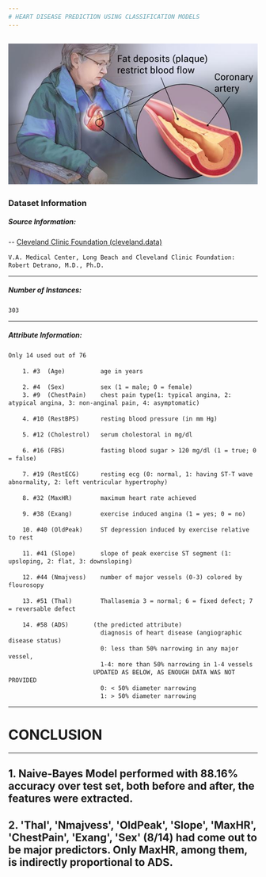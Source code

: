 ```yaml
---
# HEART DISEASE PREDICTION USING CLASSIFICATION MODELS
---
```


![Coronary Heart Disease](headimg.jpeg)
---

### Dataset Information

##### Source Information:
   -- [Cleveland Clinic Foundation (cleveland.data)](https://archive.ics.uci.edu/ml/machine-learning-databases/heart-disease/)

    V.A. Medical Center, Long Beach and Cleveland Clinic Foundation: Robert Detrano, M.D., Ph.D.
---
##### Number of Instances: 
    303
---    
##### Attribute Information:
    Only 14 used out of 76
    
        1. #3  (Age)          age in years  
        
        2. #4  (Sex)          sex (1 = male; 0 = female)
        3. #9  (ChestPain)    chest pain type(1: typical angina, 2: atypical angina, 3: non-anginal pain, 4: asymptomatic)
        
        4. #10 (RestBPS)      resting blood pressure (in mm Hg)
        
        5. #12 (Cholestrol)   serum cholestoral in mg/dl
        
        6. #16 (FBS)          fasting blood sugar > 120 mg/dl (1 = true; 0 = false)
        
        7. #19 (RestECG)      resting ecg (0: normal, 1: having ST-T wave abnormality, 2: left ventricular hypertrophy)
        
        8. #32 (MaxHR)        maximum heart rate achieved
        
        9. #38 (Exang)        exercise induced angina (1 = yes; 0 = no)
        
        10. #40 (OldPeak)     ST depression induced by exercise relative to rest
        
        11. #41 (Slope)       slope of peak exercise ST segment (1: upsloping, 2: flat, 3: downsloping)
        
        12. #44 (Nmajvess)    number of major vessels (0-3) colored by flourosopy
        
        13. #51 (Thal)        Thallasemia 3 = normal; 6 = fixed defect; 7 = reversable defect
        
        14. #58 (ADS)       (the predicted attribute)
                              diagnosis of heart disease (angiographic disease status)
                              0: less than 50% narrowing in any major vessel, 
                              1-4: more than 50% narrowing in 1-4 vessels
                            UPDATED AS BELOW, AS ENOUGH DATA WAS NOT PROVIDED
                              0: < 50% diameter narrowing
                              1: > 50% diameter narrowing

---
# CONCLUSION
---

##  1. Naive-Bayes Model performed with 88.16% accuracy over test set, both before and after, the features were extracted.

## 2. 'Thal', 'Nmajvess', 'OldPeak', 'Slope', 'MaxHR', 'ChestPain', 'Exang', 'Sex' (8/14) had come out to be major predictors. Only MaxHR, among them, is indirectly proportional to ADS.
 
